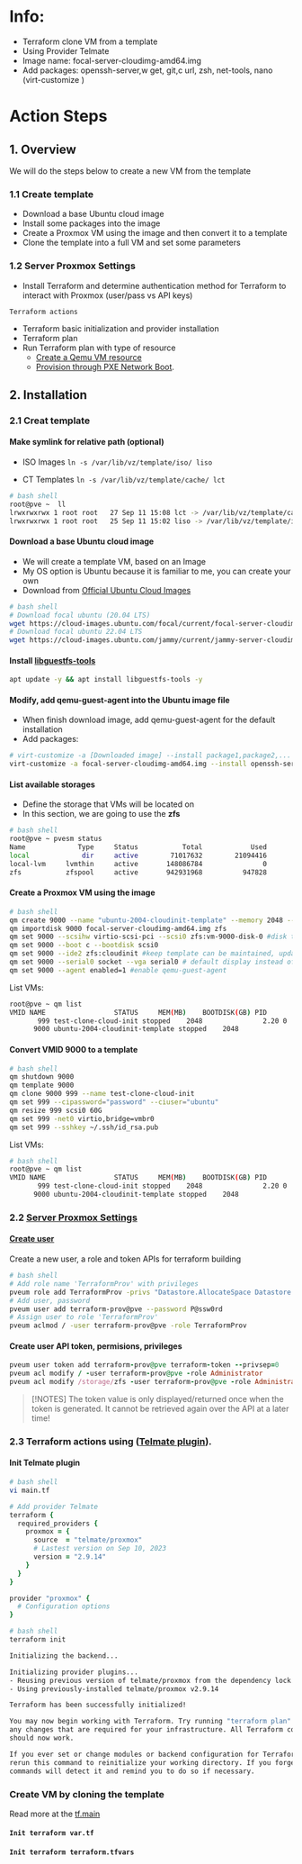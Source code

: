 
# Info:
+ Terraform clone VM from a template
+ Using Provider Telmate
+ Image name: focal-server-cloudimg-amd64.img
+ Add packages: openssh-server,w get, git,c url, zsh, net-tools, nano (virt-customize )
# Action Steps
## 1. Overview
We will do the steps below to create a new VM from the template
### 1.1 Create template
+ Download a base Ubuntu cloud image
+ Install some packages into the image
+ Create a Proxmox VM using the image and then convert it to a template
+ Clone the template into a full VM and set some parameters

### 1.2 Server Proxmox Settings
+ Install Terraform and determine authentication method for Terraform to interact with Proxmox (user/pass vs API keys)
  
`Terraform actions`
+ Terraform basic initialization and provider installation
+ Terraform plan
+ Run Terraform plan with type of resource
  + [Create a Qemu VM resource](https://registry.terraform.io/providers/Telmate/proxmox/latest/docs/resources/vm_qemu#create-a-qemu-vm-resource)
  + [Provision through PXE Network Boot](https://registry.terraform.io/providers/Telmate/proxmox/latest/docs/resources/vm_qemu#provision-through-pxe-network-boot).
  
## 2. Installation
### 2.1 Creat template
#### Make symlink for relative path (optional)
+ ISO Images
`ln -s /var/lib/vz/template/iso/ liso`

+ CT Templates
`ln -s /var/lib/vz/template/cache/ lct`
```bash
# bash shell
root@pve ~  ll
lrwxrwxrwx 1 root root   27 Sep 11 15:08 lct -> /var/lib/vz/template/cache//
lrwxrwxrwx 1 root root   25 Sep 11 15:02 liso -> /var/lib/vz/template/iso//
```
#### Download a base Ubuntu cloud image
+ We will create a template VM, based on an Image
+ My OS option is Ubuntu because it is familiar to me, you can create your own
+ Download from [Official Ubuntu Cloud Images](https://cloud-images.ubuntu.com/)

```bash
# bash shell
# Download focal ubuntu (20.04 LTS) 
wget https://cloud-images.ubuntu.com/focal/current/focal-server-cloudimg-amd64.img
# Download focal ubuntu 22.04 LTS
wget https://cloud-images.ubuntu.com/jammy/current/jammy-server-cloudimg-amd64.img 
```
#### Install [libguestfs-tools](https://www.libguestfs.org/)
```bash
apt update -y && apt install libguestfs-tools -y
```
#### Modify, add qemu-guest-agent into the Ubuntu image file
+ When finish download image, add qemu-guest-agent for the default installation
+ Add packages:
```bash
# virt-customize -a [Downloaded image] --install package1,package2,...
virt-customize -a focal-server-cloudimg-amd64.img --install openssh-server,wget,git,curl,zsh,net-tools,nano
```

#### List available storages
+ Define the storage that VMs will be located on
+ In this section, we are going to use the **zfs** 
  
```bash
# bash shell
root@pve ~ pvesm status 
Name             Type     Status           Total            Used       Available        %
local             dir     active        71017632        21094416        46269996   29.70%
local-lvm     lvmthin     active       148086784               0       148086784    0.00%
zfs           zfspool     active       942931968          947828       941984140    0.10%
```
#### Create a Proxmox VM using the image
```bash
# bash shell
qm create 9000 --name "ubuntu-2004-cloudinit-template" --memory 2048 --cores 2 --net0 virtio,bridge=vmbr1 #vmbr0 as Bridge, vmbr1 as Host only
qm importdisk 9000 focal-server-cloudimg-amd64.img zfs
qm set 9000 --scsihw virtio-scsi-pci --scsi0 zfs:vm-9000-disk-0 #disk type, location storage to save
qm set 9000 --boot c --bootdisk scsi0
qm set 9000 --ide2 zfs:cloudinit #keep template can be maintained, updated using cloud-init
qm set 9000 --serial0 socket --vga serial0 # default display instead of serial console
qm set 9000 --agent enabled=1 #enable qemu-guest-agent
```
List VMs:
```bash
root@pve ~ qm list
VMID NAME                 STATUS     MEM(MB)    BOOTDISK(GB) PID       
       999 test-clone-cloud-init stopped    2048               2.20 0         
      9000 ubuntu-2004-cloudinit-template stopped    2048               2.20 0         
```

#### Convert VMID 9000 to a template
```bash
# bash shell
qm shutdown 9000
qm template 9000
qm clone 9000 999 --name test-clone-cloud-init
qm set 999 --cipassword="password" --ciuser="ubuntu"
qm resize 999 scsi0 60G
qm set 999 -net0 virtio,bridge=vmbr0
qm set 999 --sshkey ~/.ssh/id_rsa.pub
```
List VMs:
```bash
# bash shell
root@pve ~ qm list
VMID NAME                 STATUS     MEM(MB)    BOOTDISK(GB) PID       
       999 test-clone-cloud-init stopped    2048               2.20 0         
      9000 ubuntu-2004-cloudinit-template stopped    2048               2.20 0  
```
### 2.2 [Server Proxmox Settings](https://developer.hashicorp.com/terraform/tutorials/aws-get-started/install-cli)
#### [Create user](https://registry.terraform.io/providers/Telmate/proxmox/latest/docs#creating-the-proxmox-user-and-role-for-terraform)
Create a new user, a role and token APIs for terraform building
```bash
# bash shell
# Add role name 'TerraformProv' with privileges
pveum role add TerraformProv -privs "Datastore.AllocateSpace Datastore.Audit Pool.Allocate Sys.Audit Sys.Console Sys.Modify VM.Allocate VM.Audit VM.Clone VM.Config.CDROM VM.Config.Cloudinit VM.Config.CPU VM.Config.Disk VM.Config.HWType VM.Config.Memory VM.Config.Network VM.Config.Options VM.Migrate VM.Monitor VM.PowerMgmt"
# Add user, password
pveum user add terraform-prov@pve --password P@ssw0rd
# Assign user to role 'TerraformProv'
pveum aclmod / -user terraform-prov@pve -role TerraformProv
```

#### Create user API token, permisions, privileges
```ruby
pveum user token add terraform-prov@pve terraform-token --privsep=0
pveum acl modify / -user terraform-prov@pve -role Administrator
pveum acl modify /storage/zfs -user terraform-prov@pve -role Administrator
```
> [!NOTES]
> The token value is only displayed/returned once when the token is generated. It cannot be retrieved again over the API at a later time!
<!-- terraform-prov@pve: user token
terraform-token: token id (token name)
--privsep=0: false, user and api has the same settings
-->
### 2.3 Terraform actions using ([Telmate plugin](https://github.com/Telmate/terraform-provider-proxmox/blob/master/docs/guides/installation.md)).
#### Init Telmate plugin
```bash
# bash shell
vi main.tf
```
```ruby
# Add provider Telmate
terraform {
  required_providers {
    proxmox = {
      source  = "telmate/proxmox"
      # Lastest version on Sep 10, 2023
      version = "2.9.14"
    }
  }
}

provider "proxmox" {
  # Configuration options
}
```

```bash
# bash shell
terraform init
```
```bash
Initializing the backend...

Initializing provider plugins...
- Reusing previous version of telmate/proxmox from the dependency lock file
- Using previously-installed telmate/proxmox v2.9.14

Terraform has been successfully initialized!

You may now begin working with Terraform. Try running "terraform plan" to see
any changes that are required for your infrastructure. All Terraform commands
should now work.

If you ever set or change modules or backend configuration for Terraform,
rerun this command to reinitialize your working directory. If you forget, other
commands will detect it and remind you to do so if necessary.
```
### Create VM by cloning the template
Read more at the [tf.main](https://github.com/tamld/IaC/blob/main/Promox/terraform/clone-new-vm/main.tf)

#### `Init terraform var.tf`

#### `Init terraform terraform.tfvars`